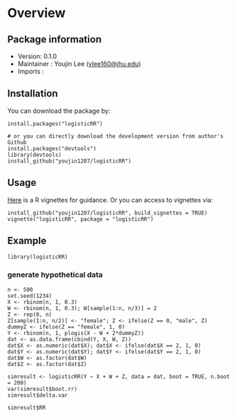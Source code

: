 # Overview


## Package information

- Version: 0.1.0
- Maintainer : Youjin Lee (<ylee160@jhu.edu>)
- Imports : 

## Installation

You can download the package by:

```
install.packages("logisticRR")

# or you can directly download the development version from author's Github 
install.packages("devtools")
library(devtools)
install_github("youjin1207/logisticRR")
```


## Usage

[Here](https://github.com/youjin1207/logisticRR/blob/master/vignettes/logisticRR.Rmd) is a R vignettes for guidance. Or you can access to vignettes via:



```
install_github("youjin1207/logisticRR", build_vignettes = TRUE)
vignette("logisticRR", package = "logisticRR")
```

## Example

```
library(logisticRR)
```

### generate hypothetical data

```
n <- 500
set.seed(1234)
X <- rbinom(n, 1, 0.3)
W <- rbinom(n, 1, 0.3); W[sample(1:n, n/3)] = 2
Z <- rep(0, n)
Z[sample(1:n, n/2)] <- "female"; Z <- ifelse(Z == 0, "male", Z)
dummyZ <- ifelse(Z == "female", 1, 0)
Y <- rbinom(n, 1, plogis(X - W + 2*dummyZ))
dat <- as.data.frame(cbind(Y, X, W, Z))
dat$X <- as.numeric(dat$X); dat$X <- ifelse(dat$X == 2, 1, 0)
dat$Y <- as.numeric(dat$Y); dat$Y <- ifelse(dat$Y == 2, 1, 0)
dat$W <- as.factor(dat$W)
dat$Z <- as.factor(dat$Z)
```

```
simresult <- logisticRR(Y ~ X + W + Z, data = dat, boot = TRUE, n.boot = 200)
var(simresult$boot.rr)
simresult$delta.var

simresult$RR
```
